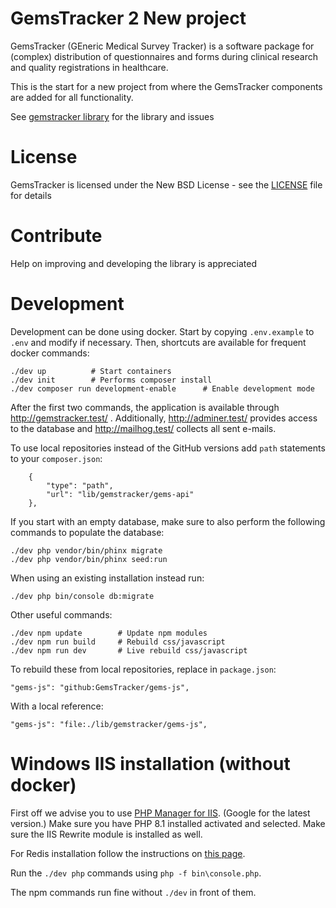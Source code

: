 # GemsTracker 2 New project

GemsTracker (GEneric Medical Survey Tracker) is a software package for (complex) distribution of questionnaires and forms during clinical research and quality registrations in healthcare.

This is the start for a new project from where the GemsTracker components are added for all functionality.

See [gemstracker library](https://github.com/GemsTracker/gemstracker-library) for the library and issues

# License
GemsTracker is licensed under the New BSD License - see the [LICENSE](LICENSE.txt) file for details

# Contribute
Help on improving and developing the library is appreciated

# Development
Development can be done using docker. Start by copying `.env.example` to `.env` and modify if necessary.
Then, shortcuts are available for frequent docker commands:

    ./dev up          # Start containers
    ./dev init        # Performs composer install
    ./dev composer run development-enable      # Enable development mode

After the first two commands, the application is available through http://gemstracker.test/ . Additionally, http://adminer.test/ provides access to the database and http://mailhog.test/ collects all sent e-mails.

To use local repositories instead of the GitHub versions add `path` statements to your `composer.json`: 

        {
            "type": "path",
            "url": "lib/gemstracker/gems-api"
        },


If you start with an empty database, make sure to also perform the following commands to populate the database:

    ./dev php vendor/bin/phinx migrate
    ./dev php vendor/bin/phinx seed:run

When using an existing installation instead run:

    ./dev php bin/console db:migrate


Other useful commands:

    ./dev npm update        # Update npm modules
    ./dev npm run build     # Rebuild css/javascript
    ./dev npm run dev       # Live rebuild css/javascript

To rebuild these from local repositories, replace in `package.json`: 

    "gems-js": "github:GemsTracker/gems-js",

With a local reference: 

    "gems-js": "file:./lib/gemstracker/gems-js",

# Windows IIS installation (without docker)

First off we advise you to use [PHP Manager for IIS](https://www.iis.net/downloads/community/2018/05/php-manager-150-for-iis-10). (Google for the latest version.) Make sure you have PHP 8.1 
installed activated and selected. Make sure the IIS Rewrite module is installed as well.

For Redis installation follow the instructions on [this page](https://docs.faveohelpdesk.com/docs/installation/providers/enterprise/redis-windows/). 

Run the `./dev php` commands using `php -f bin\console.php`.

The npm commands run fine without `./dev` in front of them.
